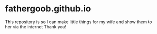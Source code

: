 # fathergoob.github.io

This repository is so I can make little things for my wife and show them to her via the internet
Thank you!
